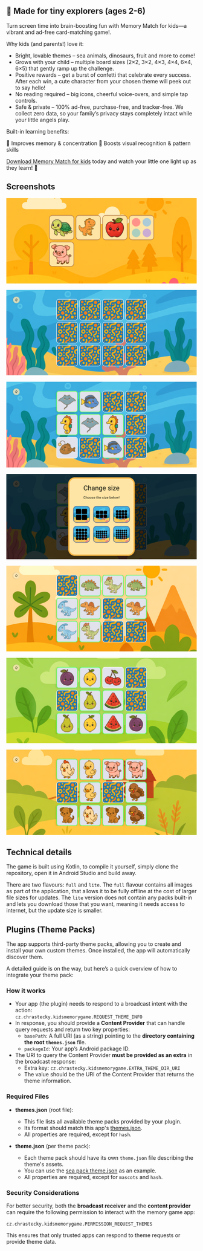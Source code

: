 ## 👶 Made for tiny explorers (ages 2-6)

Turn screen time into brain-boosting fun with Memory Match for kids—a vibrant and ad-free card-matching game!.

Why kids (and parents!) love it:
- Bright, lovable themes – sea animals, dinosaurs, fruit and more to come!
- Grows with your child – multiple board sizes (2×2, 3×2, 4×3, 4×4, 6×4, 6×5) that gently ramp up the challenge.
- Positive rewards – get a burst of confetti that celebrate every success. After each win, a cute character from your chosen theme will peek out to say hello!
- No reading required – big icons, cheerful voice-overs, and simple tap controls.
- Safe & private – 100% ad-free, purchase-free, and tracker-free. We collect zero data, so your family’s privacy stays completely intact while your little angels play.

Built-in learning benefits:

🧠 Improves memory & concentration
🎨 Boosts visual recognition & pattern skills

[Download Memory Match for kids](https://github.com/RikudouSage/KidMemoryGame/releases/latest) today and watch your little one light up as they learn! 🚀

## Screenshots

![](screenshots/01.png)

![](screenshots/02.png)

![](screenshots/03.png)

![](screenshots/04.png)

![](screenshots/05.png)

![](screenshots/06.png)

![](screenshots/07.png)

## Technical details

The game is built using Kotlin, to compile it yourself, simply clone the repository, open it in Android
Studio and build away.

There are two flavours: `full` and `lite`. The `full` flavour contains all images as part of the
application, that allows it to be fully offline at the cost of larger file sizes for updates. The
`lite` version does not contain any packs built-in and lets you download those that you want, meaning
it needs access to internet, but the update size is smaller.

## Plugins (Theme Packs)

The app supports third-party theme packs, allowing you to create and install your own custom themes. Once installed, the app will automatically discover them.

A detailed guide is on the way, but here’s a quick overview of how to integrate your theme pack:

### How it works
- Your app (the plugin) needs to respond to a broadcast intent with the action:  
  `cz.chrastecky.kidsmemorygame.REQUEST_THEME_INFO`
- In response, you should provide a **Content Provider** that can handle query requests and return two key properties:
    - `basePath`: A full URI (as a string) pointing to the **directory containing the root `themes.json`** file.
    - `packageId`: Your app’s Android package ID.
- The URI to query the Content Provider **must be provided as an extra** in the broadcast response:
    - Extra key: `cz.chrastecky.kidsmemorygame.EXTRA_THEME_DIR_URI`
    - The value should be the URI of the Content Provider that returns the theme information.

### Required Files
- **themes.json** (root file):
    - This file lists all available theme packs provided by your plugin.
    - Its format should match this app's [themes.json](themes/themes.json).
    - All properties are required, except for `hash`.

- **theme.json** (per theme pack):
    - Each theme pack should have its own `theme.json` file describing the theme's assets.
    - You can use the [sea pack theme.json](themes/sea/theme.json) as an example.
    - All properties are required, except for `mascots` and `hash`.

### Security Considerations

For better security, both the **broadcast receiver** and the **content provider** can require the following permission to interact with the memory game app:

```
cz.chrastecky.kidsmemorygame.PERMISSION_REQUEST_THEMES
```


This ensures that only trusted apps can respond to theme requests or provide theme data.